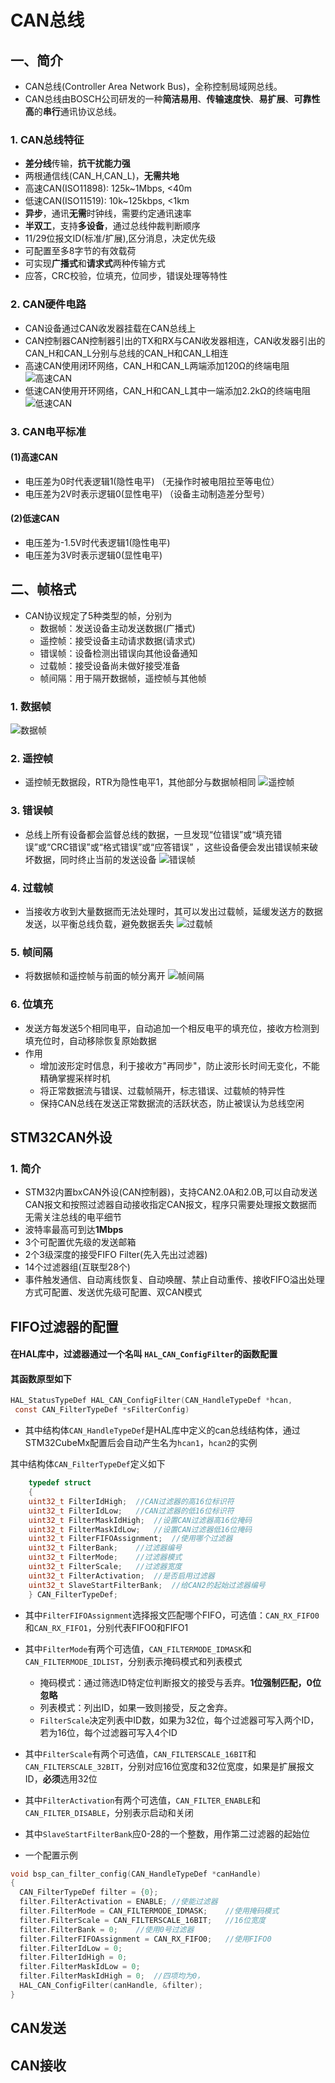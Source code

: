 CAN总线
============================
## 一、简介
- CAN总线(Controller Area Network Bus)，全称控制局域网总线。  
- CAN总线由BOSCH公司研发的一种**简洁易用**、**传输速度快**、**易扩展**、**可靠性高**的**串行**通讯协议总线。  

### 1. CAN总线特征
- **差分线**传输，**抗干扰能力强**  
- 两根通信线(CAN_H,CAN_L)，**无需共地**  
- 高速CAN(ISO11898): 125k~1Mbps, <40m  
- 低速CAN(ISO11519): 10k~125kbps, <1km  
- **异步**，通讯**无需**时钟线，需要约定通讯速率  
- **半双工**，支持**多设备**，通过总线仲裁判断顺序  
- 11/29位报文ID(标准/扩展),区分消息，决定优先级  
- 可配置至多8字节的有效载荷  
- 可实现**广播式**和**请求式**两种传输方式  
- 应答，CRC校验，位填充，位同步，错误处理等特性

### 2. CAN硬件电路
- CAN设备通过CAN收发器挂载在CAN总线上
- CAN控制器CAN控制器引出的TX和RX与CAN收发器相连，CAN收发器引出的CAN_H和CAN_L分别与总线的CAN_H和CAN_L相连
- 高速CAN使用闭环网络，CAN_H和CAN_L两端添加120Ω的终端电阻![](CAN_img/高速CAN.png "高速CAN")
- 低速CAN使用开环网络，CAN_H和CAN_L其中一端添加2.2kΩ的终端电阻![](CAN_img/低速CAN.png "低速CAN")


### 3. CAN电平标准
#### (1)高速CAN
- 电压差为0时代表逻辑1(隐性电平) （无操作时被电阻拉至等电位）    
- 电压差为2V时表示逻辑0(显性电平) （设备主动制造差分型号）
#### (2)低速CAN
- 电压差为-1.5V时代表逻辑1(隐性电平)
- 电压差为3V时表示逻辑0(显性电平)


## 二、帧格式
  - CAN协议规定了5种类型的帧，分别为
    - 数据帧：发送设备主动发送数据(广播式)
    - 遥控帧：接受设备主动请求数据(请求式)
    - 错误帧：设备检测出错误向其他设备通知
    - 过载帧：接受设备尚未做好接受准备
    - 帧间隔：用于隔开数据帧，遥控帧与其他帧

### 1. 数据帧
![](CAN_img/数据帧.png "数据帧")

### 2. 遥控帧
- 遥控帧无数据段，RTR为隐性电平1，其他部分与数据帧相同
![](CAN_img/遥控帧.png "遥控帧")

### 3. 错误帧
- 总线上所有设备都会监督总线的数据，一旦发现“位错误”或“填充错误”或“CRC错误”或“格式错误”或“应答错误” ，这些设备便会发出错误帧来破坏数据，同时终止当前的发送设备
![](CAN_img/错误帧.png "错误帧")

### 4. 过载帧
- 当接收方收到大量数据而无法处理时，其可以发出过载帧，延缓发送方的数据发送，以平衡总线负载，避免数据丢失
![](CAN_img/过载帧.png "过载帧")

### 5. 帧间隔
- 将数据帧和遥控帧与前面的帧分离开
![](CAN_img/帧间隔.png "帧间隔")

### 6. 位填充
- 发送方每发送5个相同电平，自动追加一个相反电平的填充位，接收方检测到填充位时，自动移除恢复原始数据
- 作用
  - 增加波形定时信息，利于接收方"再同步"，防止波形长时间无变化，不能精确掌握采样时机
  - 将正常数据流与错误、过载帧隔开，标志错误、过载帧的特异性
  - 保持CAN总线在发送正常数据流的活跃状态，防止被误认为总线空闲
















## STM32CAN外设
### 1. 简介
- STM32内置bxCAN外设(CAN控制器)，支持CAN2.0A和2.0B,可以自动发送CAN报文和按照过滤器自动接收指定CAN报文，程序只需要处理报文数据而无需关注总线的电平细节
- 波特率最高可到达**1Mbps**
- 3个可配置优先级的发送邮箱
- 2个3级深度的接受FIFO Filter(先入先出过滤器)
- 14个过滤器组(互联型28个)
- 事件触发通信、自动离线恢复、自动唤醒、禁止自动重传、接收FIFO溢出处理方式可配置、发送优先级可配置、双CAN模式

## FIFO过滤器的配置

#### 在HAL库中，过滤器通过一个名叫 `HAL_CAN_ConfigFilter`的函数配置
#### 其函数原型如下
```C
HAL_StatusTypeDef HAL_CAN_ConfigFilter(CAN_HandleTypeDef *hcan,
 const CAN_FilterTypeDef *sFilterConfig)
```
- 其中结构体`CAN_HandleTypeDef`是HAL库中定义的can总线结构体，通过STM32CubeMx配置后会自动产生名为`hcan1`，`hcan2`的实例  


其中结构体`CAN_FilterTypeDef`定义如下
```C
    typedef struct
    {
    uint32_t FilterIdHigh;  //CAN过滤器的高16位标识符
    uint32_t FilterIdLow;   //CAN过滤器的低16位标识符
    uint32_t FilterMaskIdHigh;  //设置CAN过滤器高16位掩码
    uint32_t FilterMaskIdLow;   //设置CAN过滤器低16位掩码      
    uint32_t FilterFIFOAssignment;  //使用哪个过滤器
    uint32_t FilterBank;    //过滤器编号
    uint32_t FilterMode;    //过滤器模式
    uint32_t FilterScale;   //过滤器宽度
    uint32_t FilterActivation;  //是否启用过滤器
    uint32_t SlaveStartFilterBank;  //给CAN2的起始过滤器编号
    } CAN_FilterTypeDef;
```
- 其中`FilterFIFOAssignment`选择报文匹配哪个FIFO，可选值：`CAN_RX_FIFO0`和`CAN_RX_FIFO1`，分别代表FIFO0和FIFO1

- 其中`FilterMode`有两个可选值，`CAN_FILTERMODE_IDMASK`和`CAN_FILTERMODE_IDLIST`，分别表示掩码模式和列表模式
  - 掩码模式：通过筛选ID特定位判断报文的接受与丢弃。**1位强制匹配，0位忽略**
  - 列表模式：列出ID，如果一致则接受，反之舍弃。
  - `FilterScale`决定列表中ID数，如果为32位，每个过滤器可写入两个ID，若为16位，每个过滤器可写入4个ID

- 其中`FilterScale`有两个可选值，`CAN_FILTERSCALE_16BIT`和`CAN_FILTERSCALE_32BIT`，分别对应16位宽度和32位宽度，如果是扩展报文ID，**必须**选用32位

- 其中`FilterActivation`有两个可选值，`CAN_FILTER_ENABLE`和`CAN_FILTER_DISABLE`，分别表示启动和关闭

- 其中`SlaveStartFilterBank`应0-28的一个整数，用作第二过滤器的起始位
  
- 一个配置示例
```C
void bsp_can_filter_config(CAN_HandleTypeDef *canHandle)
{
  CAN_FilterTypeDef filter = {0};
  filter.FilterActivation = ENABLE; //使能过滤器
  filter.FilterMode = CAN_FILTERMODE_IDMASK;    //使用掩码模式
  filter.FilterScale = CAN_FILTERSCALE_16BIT;   //16位宽度
  filter.FilterBank = 0;    //使用0号过滤器
  filter.FilterFIFOAssignment = CAN_RX_FIFO0;   //使用FIFO0
  filter.FilterIdLow = 0;   
  filter.FilterIdHigh = 0;
  filter.FilterMaskIdLow = 0;
  filter.FilterMaskIdHigh = 0;  //四项均为0，
  HAL_CAN_ConfigFilter(canHandle, &filter);
}
```

## CAN发送

## CAN接收